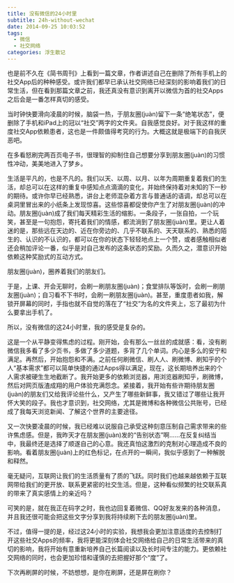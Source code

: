 ```yaml
---
title: 没有微信的24小时里
subtitle: 24h-without-wechat
date: 2014-09-25 10:03:52
tags:
  - 微信
  - 社交网络
categories: 浮生散记
---
```

也是前不久在《简书周刊》上看到一篇文章，作者讲述自己在删除了所有手机上的社交App后的种种感受。或许我们都早已承认社交网络已经深刻的影响着我们的日常生活，但在看到那篇文章之前，我还真没有意识到离开以微信为首的社交Apps之后会是一番怎样真切的感受。

当时钟快要滑向凌晨的时候，脑袋一热，于朋友圈(juàn)留下一条“绝笔状态”，便删除了手机和iPad上的冠以“社交”两字的文件夹。自我感觉良好。对于我这样的重度社交App依赖患者，这也是一件颇值得考究的行为。大概这就是极端下的自我厌恶吧。

<!-- more -->

在多看怒刷完两百页电子书，很理智的抑制住自己想要分享到朋友圈(juàn)的习惯性冲动，美美地进入了梦乡。

生活是平凡的，也是不凡的。我们以天、以周、以月、以年为周期重复着我们的生活，却总可以在这样的重复中感知点点滴滴的变化，并始终保持着对未知的下一秒的期待。或许你早已经熟悉，讲台上老师混杂着方言与普通话的语调，却总可以在桌洞里冒出来的小纸条上发现惊喜。这些惊喜都促使你产生了对朋友圈(juàn)的冲动。朋友圈(juàn)成了我们每天精彩生活的缩影。一条段子，一张自拍，一个玩笑，甚至是一句抱怨，寄托着我们的情感，都流淌到了朋友圈(juàn)里。更让人着迷的是，那些远在天边的、近在你旁边的、几乎不联系的、天天联系的、熟悉的陌生的、认识的不认识的，都可以在你的状态下轻轻地点上一个赞，或者感触相似者还会稍加评论一番，似乎是对自己发布的这条状态的奖励。久而久之，潜意识开始依赖这种奖励式的互动方式。

朋友圈(juàn)，圈养着我们的朋友们。

于是，上课、开会无聊时，会刷一刷朋友圈(juàn)；食堂排队等饭时，会刷一刷朋友圈(juàn)；自习看不下书时，会刷一刷朋友圈(juàn)。甚至，重度患者如我，解锁开屏幕的同时，手指也就不自觉的落在了“社交”为名的文件夹上，忘了最初为什么要拿出手机了。

所以，没有微信的这24小时里，我的感受是复杂的。

这是一个从平静变得焦虑的过程。刚开始，会有那么一丝丝的成就感：看，没有刷微信我多看了多少页书，多做了多少道题，多背了几个单词。内心是多么的安宁和满足。再然后，开始抱怨和不满。之前任何刷微信、刷人人、刷微博、刷知乎的个人“基本需求”都可以简单快捷的通过Apps得以满足，现在，这长期培养出来的个人需求被硬生生地截断了。我开始更多的依赖浏览器，用浏览器刷知乎，刷微博，然后对网页版渣成翔的用户体验充满怨念。紧接着，我开始有些许期待朋友圈(juàn)的朋友们又给我评论些什么，又产生了哪些新鲜事，我又错过了哪些让我开怀大笑的段子。我也才意识到，社交网络，尤其是微博和各种微信公共账号，已经成了我每天浏览新闻、了解这个世界的主要途径。

又一次快要凌晨的时候，我已经难以说服自己承受这种刻意压制自己需求带来的些许焦虑感。但是，我昨天才在朋友圈(juàn)发的“告别状态”啊……在反复纠结当中，我最终还是选择了顺遂自己的心意。我还真怕这激烈的克制对心理造成不良的影响。看着朋友圈(juàn)上的红色标记，在点开的一瞬间，我似乎感到了一种解脱和释然。

毫无疑问，互联网让我们的生活质量有了质的飞跃。同时我们也越来越依赖于互联网带给我们的更开放、联系更紧密的社交生活。但是，这种看似频繁的社交联系真的带来了真实感情上的亲近吗？

可笑的是，就在我正在码字之时，我也边回复着微信、QQ好友发来的各种消息，并且我还很可能会把这些文字分享到我将持续刷下去的朋友圈(juàn)里。

不过，值得一提的是，经过这24小时的实验，我想我会更加注意适度的去控制打开这些社交Apps的频率，我将更能深刻体会社交网络给自己的日常生活带来的真切的影响，我将开始有意重新培养自己长篇阅读以及长时间专注的能力。更依赖社交网络的同时，也会更加珍惜和谨慎的去把握好那个“度”了。

下次再刷屏的时候，不妨想想，是你在刷屏，还是屏在刷你？
